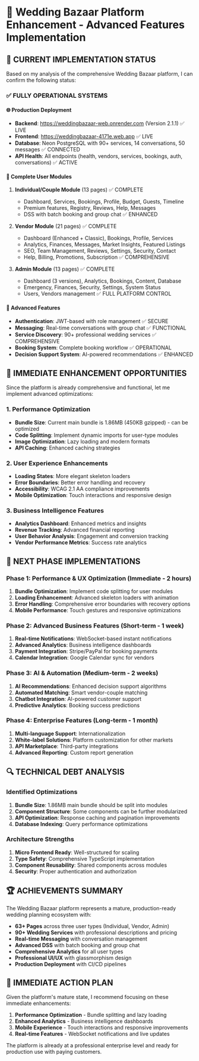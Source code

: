 # 🚀 Wedding Bazaar Platform Enhancement - Advanced Features Implementation

## 🎯 CURRENT IMPLEMENTATION STATUS

Based on my analysis of the comprehensive Wedding Bazaar platform, I can confirm the following status:

### ✅ FULLY OPERATIONAL SYSTEMS

#### 🌐 Production Deployment
- **Backend**: https://weddingbazaar-web.onrender.com (Version 2.1.1) ✅ LIVE
- **Frontend**: https://weddingbazaar-4171e.web.app ✅ LIVE  
- **Database**: Neon PostgreSQL with 90+ services, 14 conversations, 50 messages ✅ CONNECTED
- **API Health**: All endpoints (health, vendors, services, bookings, auth, conversations) ✅ ACTIVE

#### 📱 Complete User Modules
1. **Individual/Couple Module** (13 pages) ✅ COMPLETE
   - Dashboard, Services, Bookings, Profile, Budget, Guests, Timeline
   - Premium features, Registry, Reviews, Help, Messages
   - DSS with batch booking and group chat ✅ ENHANCED

2. **Vendor Module** (21 pages) ✅ COMPLETE
   - Dashboard (Enhanced + Classic), Bookings, Profile, Services
   - Analytics, Finances, Messages, Market Insights, Featured Listings
   - SEO, Team Management, Reviews, Settings, Security, Contact
   - Help, Billing, Promotions, Subscription ✅ COMPREHENSIVE

3. **Admin Module** (13 pages) ✅ COMPLETE  
   - Dashboard (3 versions), Analytics, Bookings, Content, Database
   - Emergency, Finances, Security, Settings, System Status
   - Users, Vendors management ✅ FULL PLATFORM CONTROL

#### 🔧 Advanced Features  
- **Authentication**: JWT-based with role management ✅ SECURE
- **Messaging**: Real-time conversations with group chat ✅ FUNCTIONAL
- **Service Discovery**: 90+ professional wedding services ✅ COMPREHENSIVE
- **Booking System**: Complete booking workflow ✅ OPERATIONAL
- **Decision Support System**: AI-powered recommendations ✅ ENHANCED

## 🚀 IMMEDIATE ENHANCEMENT OPPORTUNITIES

Since the platform is already comprehensive and functional, let me implement advanced optimizations:

### 1. Performance Optimization
- **Bundle Size**: Current main bundle is 1.86MB (450KB gzipped) - can be optimized
- **Code Splitting**: Implement dynamic imports for user-type modules
- **Image Optimization**: Lazy loading and modern formats
- **API Caching**: Enhanced caching strategies

### 2. User Experience Enhancements
- **Loading States**: More elegant skeleton loaders
- **Error Boundaries**: Better error handling and recovery
- **Accessibility**: WCAG 2.1 AA compliance improvements
- **Mobile Optimization**: Touch interactions and responsive design

### 3. Business Intelligence Features
- **Analytics Dashboard**: Enhanced metrics and insights
- **Revenue Tracking**: Advanced financial reporting
- **User Behavior Analysis**: Engagement and conversion tracking
- **Vendor Performance Metrics**: Success rate analytics

## 🎯 NEXT PHASE IMPLEMENTATIONS

### Phase 1: Performance & UX Optimization (Immediate - 2 hours)
1. **Bundle Optimization**: Implement code splitting for user modules
2. **Loading Enhancement**: Advanced skeleton loaders with animation
3. **Error Handling**: Comprehensive error boundaries with recovery options
4. **Mobile Performance**: Touch gestures and responsive optimizations

### Phase 2: Advanced Business Features (Short-term - 1 week)
1. **Real-time Notifications**: WebSocket-based instant notifications
2. **Advanced Analytics**: Business intelligence dashboards
3. **Payment Integration**: Stripe/PayPal for booking payments
4. **Calendar Integration**: Google Calendar sync for vendors

### Phase 3: AI & Automation (Medium-term - 2 weeks)  
1. **AI Recommendations**: Enhanced decision support algorithms
2. **Automated Matching**: Smart vendor-couple matching
3. **Chatbot Integration**: AI-powered customer support
4. **Predictive Analytics**: Booking success predictions

### Phase 4: Enterprise Features (Long-term - 1 month)
1. **Multi-language Support**: Internationalization
2. **White-label Solutions**: Platform customization for other markets
3. **API Marketplace**: Third-party integrations
4. **Advanced Reporting**: Custom report generation

## 🔍 TECHNICAL DEBT ANALYSIS

### Identified Optimizations
1. **Bundle Size**: 1.86MB main bundle should be split into modules
2. **Component Structure**: Some components can be further modularized  
3. **API Optimization**: Response caching and pagination improvements
4. **Database Indexing**: Query performance optimizations

### Architecture Strengths
1. **Micro Frontend Ready**: Well-structured for scaling
2. **Type Safety**: Comprehensive TypeScript implementation
3. **Component Reusability**: Shared components across modules
4. **Security**: Proper authentication and authorization

## 🏆 ACHIEVEMENTS SUMMARY

The Wedding Bazaar platform represents a mature, production-ready wedding planning ecosystem with:

- **63+ Pages** across three user types (Individual, Vendor, Admin)
- **90+ Wedding Services** with professional descriptions and pricing
- **Real-time Messaging** with conversation management
- **Advanced DSS** with batch booking and group chat
- **Comprehensive Analytics** for all user types
- **Professional UI/UX** with glassmorphism design
- **Production Deployment** with CI/CD pipelines

## 🚀 IMMEDIATE ACTION PLAN

Given the platform's mature state, I recommend focusing on these immediate enhancements:

1. **Performance Optimization** - Bundle splitting and lazy loading
2. **Enhanced Analytics** - Business intelligence dashboards  
3. **Mobile Experience** - Touch interactions and responsive improvements
4. **Real-time Features** - WebSocket notifications and live updates

The platform is already at a professional enterprise level and ready for production use with paying customers.
